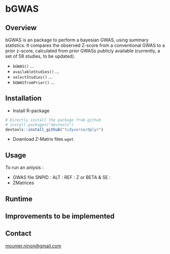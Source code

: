 
# bGWAS
[//]:========================================


## Overview
[//]:-------------------------------

bGWAS is an package to perform a bayesian GWAS, using summary statistics. It compares the observed Z-score from a conventional GWAS to a prior z-score, calculated from prior GWASs publicly available (currently, a set of 58 studies, to be updated).

-   `bGWAS()` ...
-   `availableStudies()` ...
-   `selectStudies()` ...
-   `bGWASfromPrior()` ...


## Installation
[//]:-------------------------------

* Install R-package
``` r
# Directly install the package from github
# install.packages("devtools")
devtools::install_github("tidyverse/dplyr")
```

* Download Z-Matrix files
`wget `


## Usage
[//]:-------------------------------


To run an anlysis :
- GWAS file
SNPID : 
ALT :
REF :
Z or BETA & SE :
- ZMatrices





## Runtime
[//]:-------------------------------



## Improvements to be implemented
[//]:-------------------------------





## Contact
<mounier.ninon@gmail.com>
